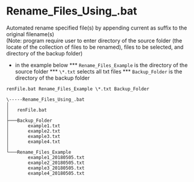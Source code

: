 # Rename_Files_Using_.bat

Automated rename specified file(s) by appending current as suffix to the original filename(s)
<br>
(Note: program require user to enter directory of the source folder (the locate of the collection of files to be renamed), files to be selected, and directory of the backup folder)

* in the example below 
*** `Rename_Files_Example` is the directory of the source folder
*** `\*.txt` selects all txt files
*** `Backup_Folder` is the directory of the backup folder

```
renFile.bat Rename_Files_Example \*.txt Backup_Folder

\-----Rename_Files_Using_.bat
│
│   renFile.bat
│
├───Backup_Folder
│       example1.txt
│       example2.txt
│       example3.txt
│       example4.txt
│
└───Rename_Files_Example
        example1_20180505.txt
        example2_20180505.txt
        example3_20180505.txt
        example4_20180505.txt
        
        
        
```

